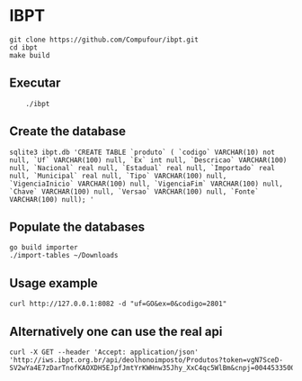 IBPT
====

```
git clone https://github.com/Compufour/ibpt.git
cd ibpt
make build
```

## Executar

```
    ./ibpt

```

## Create the database


```
sqlite3 ibpt.db 'CREATE TABLE `produto` ( `codigo` VARCHAR(10) not null, `Uf` VARCHAR(100) null, `Ex` int null, `Descricao` VARCHAR(100) null, `Nacional` real null, `Estadual` real null, `Importado` real null, `Municipal` real null, `Tipo` VARCHAR(100) null, `VigenciaInicio` VARCHAR(100) null, `VigenciaFim` VARCHAR(100) null, `Chave` VARCHAR(100) null, `Versao` VARCHAR(100) null, `Fonte` VARCHAR(100) null); '

```

Populate the databases
----------------------

```
go build importer
./import-tables ~/Downloads

```

Usage example
--------------

```
curl http://127.0.0.1:8082 -d "uf=GO&ex=0&codigo=2801" 

```

Alternatively one can use the real api
--------------------------------------

```
curl -X GET --header 'Accept: application/json'
'http://iws.ibpt.org.br/api/deolhonoimposto/Produtos?token=vgN7SceD-SV2wYa4E7zDarTnofKAOXDH5EJpfJmtYrKWHnw35Jhy_XxC4qc5WlBm&cnpj=00445335000113&codigo=70101000&uf=sc&ex=0'

```


